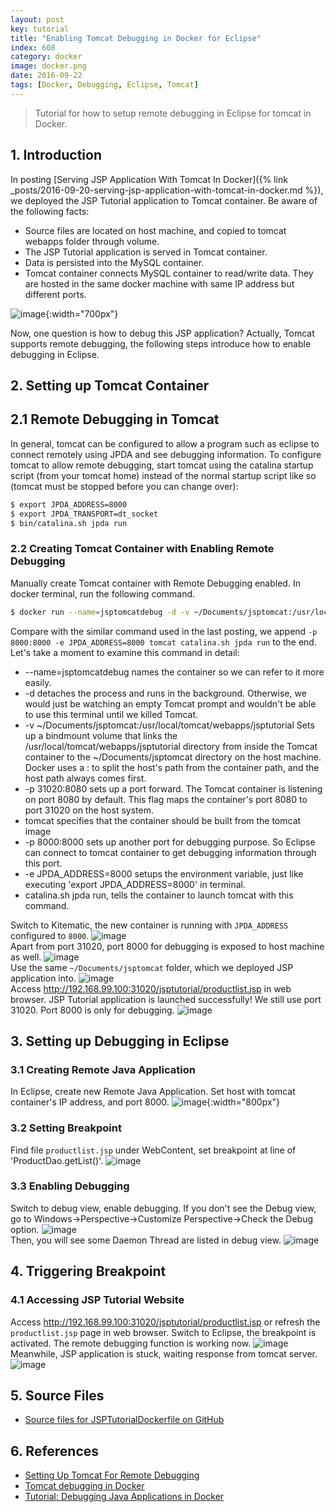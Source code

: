 ```yaml
---
layout: post
key: tutorial
title: "Enabling Tomcat Debugging in Docker for Eclipse"
index: 608
category: docker
image: docker.png
date: 2016-09-22
tags: [Docker, Debugging, Eclipse, Tomcat]
---
```


> Tutorial for how to setup remote debugging in Eclipse for tomcat in Docker.

## 1. Introduction
In posting [Serving JSP Application With Tomcat In Docker]({% link _posts/2016-09-20-serving-jsp-application-with-tomcat-in-docker.md %}), we deployed the JSP Tutorial application to Tomcat container. Be aware of the following facts:
* Source files are located on host machine, and copied to tomcat webapps folder through volume.
* The JSP Tutorial application is served in Tomcat container.
* Data is persisted into the MySQL container.
* Tomcat container connects MySQL container to read/write data. They are hosted in the same docker machine with same IP address but different ports.

![image](/public/posts/2016-09-22/devenv.png){:width="700px"}  

Now, one question is how to debug this JSP application? Actually, Tomcat supports remote debugging, the following steps introduce how to enable debugging in Eclipse.

## 2. Setting up Tomcat Container
## 2.1 Remote Debugging in Tomcat
In general, tomcat can be configured to allow a program such as eclipse to connect remotely using JPDA and see debugging information. To configure tomcat to allow remote debugging, start tomcat using the catalina startup script (from your tomcat home) instead of the normal startup script like so (tomcat must be stopped before you can change over):
```sh
$ export JPDA_ADDRESS=8000
$ export JPDA_TRANSPORT=dt_socket
$ bin/catalina.sh jpda run
```
### 2.2 Creating Tomcat Container with Enabling Remote Debugging
Manually create Tomcat container with Remote Debugging enabled. In docker terminal, run the following command.
```sh
$ docker run --name=jsptomcatdebug -d -v ~/Documents/jsptomcat:/usr/local/tomcat/webapps/jsptutorial -p 31020:8080 -p 8000:8000 -e JPDA_ADDRESS=8000 tomcat catalina.sh jpda run
```
Compare with the similar command used in the last posting, we append `-p 8000:8000 -e JPDA_ADDRESS=8000 tomcat catalina.sh jpda run` to the end.  
Let's take a moment to examine this command in detail:
* --name=jsptomcatdebug names the container so we can refer to it more easily.
* -d detaches the process and runs in the background. Otherwise, we would just be watching an empty Tomcat prompt and wouldn't be able to use this terminal until we killed Tomcat.
* -v ~/Documents/jsptomcat:/usr/local/tomcat/webapps/jsptutorial Sets up a bindmount volume that links the /usr/local/tomcat/webapps/jsptutorial directory from inside the Tomcat container to the ~/Documents/jsptomcat directory on the host machine. Docker uses a : to split the host's path from the container path, and the host path always comes first.
* -p 31020:8080 sets up a port forward. The Tomcat container is listening on port 8080 by default. This flag maps the container's port 8080 to port 31020 on the host system.
* tomcat specifies that the container should be built from the tomcat image
* -p 8000:8000 sets up another port for debugging purpose. So Eclipse can connect to tomcat container to get debugging information through this port.
* -e JPDA_ADDRESS=8000 setups the environment variable, just like executing 'export JPDA_ADDRESS=8000' in terminal.
* catalina.sh jpda run, tells the container to launch tomcat with this command.

Switch to Kitematic, the new container is running with `JPDA_ADDRESS` configured to `8000`.
![image](/public/posts/2016-09-22/portenv.png)  
Apart from port 31020, port 8000 for debugging is exposed to host machine as well.
![image](/public/posts/2016-09-22/debugport.png)  
Use the same `~/Documents/jsptomcat` folder, which we deployed JSP application into.
![image](/public/posts/2016-09-22/localfolder.png)  
Access http://192.168.99.100:31020/jsptutorial/productlist.jsp in web browser. JSP Tutorial application is launched successfully! We still use port 31020. Port 8000 is only for debugging.
![image](/public/posts/2016-09-22/preview.png)  

## 3. Setting up Debugging in Eclipse
### 3.1 Creating Remote Java Application
In Eclipse, create new Remote Java Application. Set host with tomcat container's IP address, and port 8000.
![image](/public/posts/2016-09-22/debugconfig.png){:width="800px"}  
### 3.2 Setting Breakpoint
Find file `productlist.jsp` under WebContent, set breakpoint at line of 'ProductDao.getList()'.
![image](/public/posts/2016-09-22/breakpoint.png)  
### 3.3 Enabling Debugging
Switch to debug view, enable debugging. If you don't see the Debug view, go to Windows->Perspective->Customize Perspective->Check the Debug option.
![image](/public/posts/2016-09-22/enabledebug.png)  
Then, you will see some Daemon Thread are listed in debug view.
![image](/public/posts/2016-09-22/afterdebug.png)  

## 4. Triggering Breakpoint
### 4.1 Accessing JSP Tutorial Website
Access http://192.168.99.100:31020/jsptutorial/productlist.jsp or refresh the `productlist.jsp` page in web browser. Switch to Eclipse, the breakpoint is activated. The remote debugging function is working now.
![image](/public/posts/2016-09-22/breakpointdt.png)  
Meanwhile, JSP application is stuck, waiting response from tomcat server.
![image](/public/posts/2016-09-22/stuck.png)  

## 5. Source Files
* [Source files for JSPTutorialDockerfile on GitHub](https://github.com/jojozhuang/Tutorials/tree/master/JSPTutorialDockerfile)

## 6. References
* [Setting Up Tomcat For Remote Debugging](https://confluence.sakaiproject.org/display/BOOT/Setting+Up+Tomcat+For+Remote+Debugging)
* [Tomcat debugging in Docker](https://www.dontpanicblog.co.uk/2017/03/12/tomcat-debugging-in-docker/)
* [Tutorial: Debugging Java Applications in Docker](https://github.com/docker/labs/tree/master/developer-tools/java-debugging)
